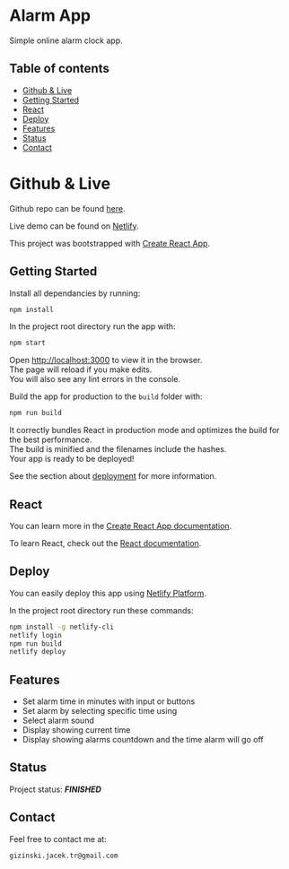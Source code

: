 # Alarm App

Simple online alarm clock app.

## Table of contents

- [Github & Live](#github--live)
- [Getting Started](#getting-started)
- [React](#react)
- [Deploy](#deploy)
- [Features](#features)
- [Status](#status)
- [Contact](#contact)

# Github & Live

Github repo can be found [here](https://github.com/gizinski-jacek/alarm-app).

Live demo can be found on [Netlify](https://online-alarm-clock-35d8a.netlify.app).

This project was bootstrapped with [Create React App](https://github.com/facebook/create-react-app).

## Getting Started

Install all dependancies by running:

```bash
npm install
```

In the project root directory run the app with:

```bash
npm start
```

Open [http://localhost:3000](http://localhost:3000) to view it in the browser.\
The page will reload if you make edits.\
You will also see any lint errors in the console.

Build the app for production to the `build` folder with:

```bash
npm run build
```

It correctly bundles React in production mode and optimizes the build for the best performance.\
The build is minified and the filenames include the hashes.\
Your app is ready to be deployed!

See the section about [deployment](https://facebook.github.io/create-react-app/docs/deployment) for more information.

## React

You can learn more in the [Create React App documentation](https://facebook.github.io/create-react-app/docs/getting-started).

To learn React, check out the [React documentation](https://reactjs.org/).

## Deploy

You can easily deploy this app using [Netlify Platform](https://docs.netlify.com/cli/get-started).

In the project root directory run these commands:

```bash
npm install -g netlify-cli
netlify login
npm run build
netlify deploy
```

## Features

- Set alarm time in minutes with input or buttons
- Set alarm by selecting specific time using
- Select alarm sound
- Display showing current time
- Display showing alarms countdown and the time alarm will go off

## Status

Project status: **_FINISHED_**

## Contact

Feel free to contact me at:

```
gizinski.jacek.tr@gmail.com
```
